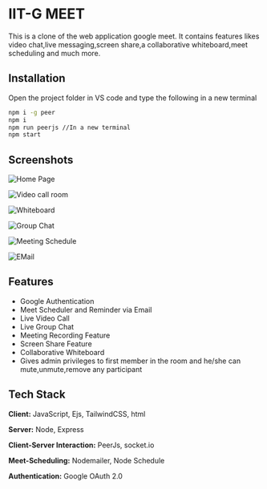 # IIT-G MEET

This is a clone of the web application google meet. It contains features
likes video chat,live messaging,screen share,a collaborative whiteboard,meet scheduling and much more.

## Installation

Open the project folder in VS code and type the following in a new terminal

```bash
npm i -g peer
npm i
npm run peerjs //In a new terminal
npm start
```

## Screenshots

![Home Page](https://drive.google.com/uc?export=view&id=1sxRL5NrtErwsRZfKCyfaAEe7IkmvFt6T)

![Video call room](https://drive.google.com/uc?export=view&id=1e1yBKcP5jwwaJ1fmhWpcTr5n0tcNusbe)

![Whiteboard](https://drive.google.com/uc?export=view&id=1M1D4RR69qKEsNh7X3qBalG7NzQJItYmI)

![Group Chat](https://drive.google.com/uc?export=view&id=1xvObJ5V2Gws6rGPqTM87PyQc5uE0EcZX)

![Meeting Schedule](https://drive.google.com/uc?export=view&id=1ZVwynoxOimtPk-Uv6H9KKwO2rAxUnGsk)

![EMail](https://drive.google.com/uc?export=view&id=1pzTnQ2sIGcKEy5GarETfazTgZ_Euei4q)

## Features

- Google Authentication
- Meet Scheduler and Reminder via Email
- Live Video Call
- Live Group Chat
- Meeting Recording Feature
- Screen Share Feature
- Collaborative Whiteboard
- Gives admin privileges to first member in the room and he/she can mute,unmute,remove any participant

## Tech Stack

**Client:** JavaScript, Ejs, TailwindCSS, html

**Server:** Node, Express

**Client-Server Interaction:** PeerJs, socket.io

**Meet-Scheduling:** Nodemailer, Node Schedule

**Authentication:** Google OAuth 2.0
